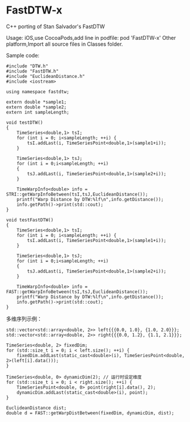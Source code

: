 FastDTW-x
=========

C++ porting of Stan Salvador's FastDTW

Usage:
iOS,use CocoaPods,add line in podfile:
pod 'FastDTW-x'
Other platform,Import all source files in Classes folder.

Sample code:

    #include "DTW.h"
    #include "FastDTW.h"
    #include "EuclideanDistance.h"
    #include <iostream>

    using namespace fastdtw;

    extern double *sample1;
    extern double *sample2;
    extern int sampleLength;
    
    void testDTW()
    {
        TimeSeries<double,1> tsI;
        for (int i = 0; i<sampleLength; ++i) {
            tsI.addLast(i, TimeSeriesPoint<double,1>(sample1+i));
        }
    
        TimeSeries<double,1> tsJ;
        for (int i = 0;i<sampleLength; ++i)
        {
            tsJ.addLast(i, TimeSeriesPoint<double,1>(sample2+i));
        }
    
        TimeWarpInfo<double> info =  STRI::getWarpInfoBetween(tsI,tsJ,EuclideanDistance());
        printf("Warp Distance by DTW:%lf\n",info.getDistance());
        info.getPath()->print(std::cout);
    }

    void testFastDTW()
    {
        TimeSeries<double,1> tsI;
        for (int i = 0; i<sampleLength; ++i) {
            tsI.addLast(i, TimeSeriesPoint<double,1>(sample1+i));
        }
    
        TimeSeries<double,1> tsJ;
        for (int i = 0;i<sampleLength; ++i)
        {
            tsJ.addLast(i, TimeSeriesPoint<double,1>(sample2+i));
        }
    
        TimeWarpInfo<double> info =  FAST::getWarpInfoBetween(tsI,tsJ,EuclideanDistance());
        printf("Warp Distance by DTW:%lf\n",info.getDistance());
        info.getPath()->print(std::cout);
    }

多维序列示例：

    std::vector<std::array<double, 2>> left{{{0.0, 1.0}, {1.0, 2.0}}};
    std::vector<std::array<double, 2>> right{{{0.0, 1.2}, {1.1, 2.1}}};

    TimeSeries<double, 2> fixedDim;
    for (std::size_t i = 0; i < left.size(); ++i) {
        fixedDim.addLast(static_cast<double>(i), TimeSeriesPoint<double, 2>(left[i].data()));
    }

    TimeSeries<double, 0> dynamicDim(2); // 运行时设定维度
    for (std::size_t i = 0; i < right.size(); ++i) {
        TimeSeriesPoint<double, 0> point(right[i].data(), 2);
        dynamicDim.addLast(static_cast<double>(i), point);
    }

    EuclideanDistance dist;
    double d = FAST::getWarpDistBetween(fixedDim, dynamicDim, dist);

